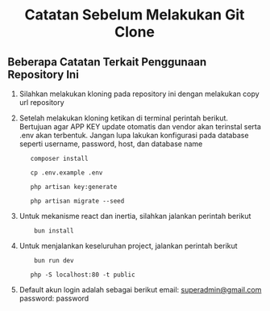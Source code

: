 <h1 style="text-align:center; font-weight:bolder;">Catatan Sebelum Melakukan Git Clone</h1>

## Beberapa Catatan Terkait Penggunaan Repository Ini

1. Silahkan melakukan kloning pada repository ini dengan melakukan copy url repository

2. Setelah melakukan kloning ketikan di terminal perintah berikut. Bertujuan agar APP KEY update otomatis dan vendor akan terinstal serta .env akan terbentuk. Jangan lupa lakukan konfigurasi pada database seperti username, password, host, dan database name
    ```shell
       composer install
    ```
    ```shell
       cp .env.example .env
    ```
    ```shell
       php artisan key:generate
    ```
    ```shell
       php artisan migrate --seed
    ```
3. Untuk mekanisme react dan inertia, silahkan jalankan perintah berikut
    ```shell
        bun install
    ```
4. Untuk menjalankan keseluruhan project, jalankan perintah berikut
    ```shell
        bun run dev
    ```
    ```shell
       php -S localhost:80 -t public
    ```
5. Default akun login adalah sebagai berikut
    email: superadmin@gmail.com
    password: password
